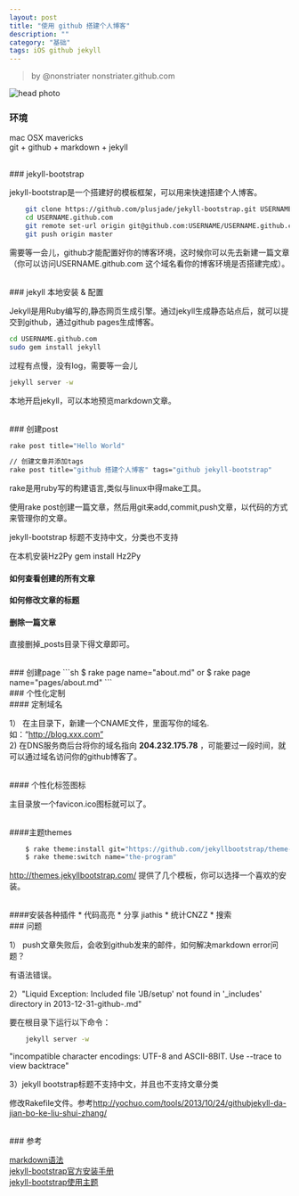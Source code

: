 ```yaml
---
layout: post
title: "使用 github 搭建个人博客"
description: ""
category: "基础"
tags: iOS github jekyll
---
```



>by @nonstriater  nonstriater.github.com

![head photo](http://dc625.4shared.com/img/yZ94xUyZ/s7/matrix-geek-blue-binary-code-4.jpg)  

### 环境

mac OSX mavericks    
git + github + markdown + jekyll

<br/>
### jekyll-bootstrap 

jekyll-bootstrap是一个搭建好的模板框架，可以用来快速搭建个人博客。

```sh
    git clone https://github.com/plusjade/jekyll-bootstrap.git USERNAME.github.com
    cd USERNAME.github.com
    git remote set-url origin git@github.com:USERNAME/USERNAME.github.com.git
    git push origin master
```

需要等一会儿，github才能配置好你的博客环境，这时候你可以先去新建一篇文章（你可以访问USERNAME.github.com 这个域名看你的博客环境是否搭建完成）。


<br/>
### jekyll 本地安装 & 配置

Jekyll是用Ruby编写的,静态网页生成引擎。通过jekyll生成静态站点后，就可以提交到github，通过github pages生成博客。

```sh
cd USERNAME.github.com
sudo gem install jekyll
```

过程有点慢，没有log，需要等一会儿

```sh
jekyll server -w
```

本地开启jekyll，可以本地预览markdown文章。


<br/>
### 创建post

```sh
rake post title="Hello World"

// 创建文章并添加tags
rake post title="github 搭建个人博客" tags="github jekyll-bootstrap"
```

rake是用ruby写的构建语言,类似与linux中得make工具。

使用rake post创建一篇文章，然后用git来add,commit,push文章，以代码的方式来管理你的文章。

jekyll-bootstrap 标题不支持中文，分类也不支持

在本机安装Hz2Py gem install Hz2Py


#### 如何查看创建的所有文章

#### 如何修改文章的标题

#### 删除一篇文章

直接删掉_posts目录下得文章即可。



<br/>
### 创建page
```sh
    $ rake page name="about.md"     or
    $ rake page name="pages/about.md"
```



<br/>  
### 个性化定制

<br/>
#### 定制域名

1）  在主目录下，新建一个CNAME文件，里面写你的域名.如：“http://blog.xxx.com”  
2)   在DNS服务商后台将你的域名指向 **204.232.175.78** ，可能要过一段时间，就可以通过域名访问你的github博客了。

<br/>
#### 个性化标签图标

主目录放一个favicon.ico图标就可以了。

<br/>
####主题themes

```sh
    $ rake theme:install git="https://github.com/jekyllbootstrap/theme-the-program.git"
    $ rake theme:switch name="the-program"
```

<http://themes.jekyllbootstrap.com/> 提供了几个模板，你可以选择一个喜欢的安装。



<br/>
####安装各种插件
* 代码高亮
* 分享 jiathis
* 统计CNZZ
* 搜索

<br/>
### 问题

1） push文章失败后，会收到github发来的邮件，如何解决markdown error问题？

有语法错误。


2）"Liquid Exception: Included file 'JB/setup' not found in '_includes' directory in 2013-12-31-github-.md"

要在根目录下运行以下命令：
```sh
    jekyll server -w
```


"incompatible character encodings: UTF-8 and ASCII-8BIT. Use --trace to view backtrace"


3）jekyll bootstrap标题不支持中文，并且也不支持文章分类

修改Rakefile文件。参考<http://yochuo.com/tools/2013/10/24/githubjekyll-da-jian-bo-ke-liu-shui-zhang/>


<br/>
### 参考

[markdown语法](https://github.com/LearnShare/Learning-Markdown)  
[jekyll-bootstrap官方安装手册](http://jekyllbootstrap.com/usage/jekyll-quick-start.html)      
[jekyll-bootstrap使用主题](http://jekyllbootstrap.com/usage/jekyll-theming.html)

